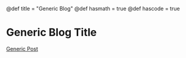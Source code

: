 @def title = "Generic Blog"
@def hasmath = true
@def hascode = true


# Generic Blog Title

[Generic Post](posts/post1)
